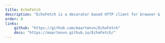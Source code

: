 ```yaml
---
title: EchoFetch
description: "EchoFetch is a decorator based HTTP client for browser & Node.JS based on Axios. It has been inspired by the Java library RetroFit. EchoFetch will obtain the data from an API using a decorator based system."
order: 8
links:
    github: "https://github.com/maartenvn/EchoFetch"
    docs: "https://maartenvn.github.io/EchoFetch/"
---
```

